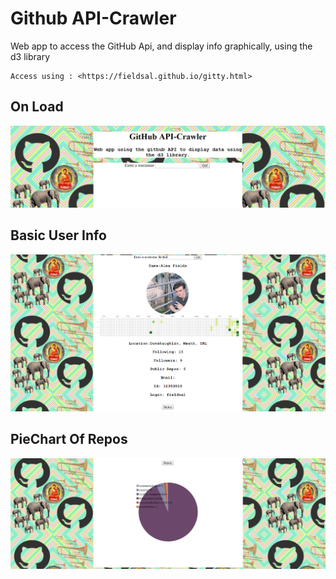 # Github API-Crawler

Web app to access the GitHub Api, and display info graphically, using the d3 library

```
Access using : <https://fieldsal.github.io/gitty.html>
```
## On Load
![onload](https://github.com/fieldsal/fieldsal.github.io/blob/master/Images/GitHub/1.png)
## Basic User Info
![userinfo](https://github.com/fieldsal/fieldsal.github.io/blob/master/Images/GitHub/2.png)
## PieChart Of Repos
![repos](https://github.com/fieldsal/fieldsal.github.io/blob/master/Images/GitHub/3.png)
